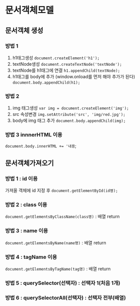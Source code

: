 # 문서객체모델
## 문서객체 생성
### 방법 1
1. h1태그생성 `document.createElement('h1');`
2. textNode생성 `document.createTextNode('textNode');`
3. textNode를 h1태그에 연결 `h1.appendChild(textNode);`
4. h1태그를 body에 추가 (window.onload를 먼저 해야 추가가 된다) `document.body.appendChild(h1);`

### 방법 2
1. img 태그생성  `var img = document.createElement('img');` 
2. src 속성변경  `img.setAttribute('src', 'img/red.jpg');`
3. body에 img 태그 추가 `document.body.appendChild(img);`

### 방법 3 innnerHTML 이용
`document.body.innerHTML += '내용`;

## 문서객체가져오기
### 방법 1 : id 이용
가져올 객체에 id 지정 후 `document.getElementById(id명);`

### 방법 2 : class 이용
`document.getElementsByClassName(class명)` : 배열 return

### 방법 3 : name 이용
`document.getElementsByName(name명)` : 배열 return

### 방법 4 : tagName 이용
`document.getElementsByTagName(tag명)` : 배열 return

### 방법 5 : querySelector(선택자) : 선택자 1(처음 1개) 
### 방법 6 : querySelectorAll(선택자) : 선택자 전부(배열)